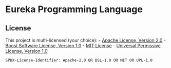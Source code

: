 # Eureka Programming Language

## License
This project is multi-licensed (your choice):
    - [Apache License, Version 2.0](LICENSE-APACHE)
    - [Boost Software License, Version 1.0](LICENSE-BSL)
    - [MIT License](LICENSE-MIT)
    - [Universal Permissive License, Version 1.0](LICENSE-UPL)

```
SPDX-License-Identifier: Apache-2.0 OR BSL-1.0 OR MIT OR UPL-1.0
```
